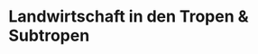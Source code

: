 # Landwirtschaft in den Tropen & Subtropen


<!--stackedit_data:
eyJoaXN0b3J5IjpbLTIwNTk0OTc1MTksMTM4MzIyMDg2N119
-->